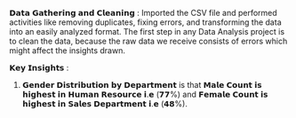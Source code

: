 
𝗗𝗮𝘁𝗮 𝗚𝗮𝘁𝗵𝗲𝗿𝗶𝗻𝗴 𝗮𝗻𝗱 𝗖𝗹𝗲𝗮𝗻𝗶𝗻𝗴 :
Imported the CSV file and performed activities like removing duplicates, fixing errors, and transforming the data into an easily analyzed format. The first step in any Data Analysis project is to clean the data, because the raw data we receive consists of errors which might affect the insights drawn.

𝗞𝗲𝘆 𝗜𝗻𝘀𝗶𝗴𝗵𝘁𝘀 :
1. 𝗚𝗲𝗻𝗱𝗲𝗿 𝗗𝗶𝘀𝘁𝗿𝗶𝗯𝘂𝘁𝗶𝗼𝗻 𝗯𝘆 𝗗𝗲𝗽𝗮𝗿𝘁𝗺𝗲𝗻𝘁 is that 𝗠𝗮𝗹𝗲 𝗖𝗼𝘂𝗻𝘁 𝗶𝘀 𝗵𝗶𝗴𝗵𝗲𝘀𝘁 𝗶𝗻 𝗛𝘂𝗺𝗮𝗻 𝗥𝗲𝘀𝗼𝘂𝗿𝗰𝗲 𝗶.𝗲 (𝟳𝟳%) and 𝗙𝗲𝗺𝗮𝗹𝗲 𝗖𝗼𝘂𝗻𝘁 𝗶𝘀 𝗵𝗶𝗴𝗵𝗲𝘀𝘁 𝗶𝗻 𝗦𝗮𝗹𝗲𝘀                𝗗𝗲𝗽𝗮𝗿𝘁𝗺𝗲𝗻𝘁 𝗶.𝗲 (𝟰𝟴%).
